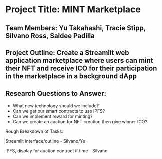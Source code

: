 # Project Title: MINT Marketplace

## Team Members: Yu Takahashi, Tracie Stipp, Silvano Ross, Saidee Padilla

## Project Outline: Create a Streamlit web application marketplace where users can mint their NFT and receive ICO for their participation in the marketplace in a background dApp

## Research Questions to Answer: 
- What new technology should we include?
- Can we get our smart contracts to use IPFS?
- Can we implement reward for minting?
- Can we create an auction for NFT creation then give winner ICO?


Rough Breakdown of Tasks: 

Streamlit interface/outline - Silvano/Yu

IPFS, display for auction contract if time - Silvano
